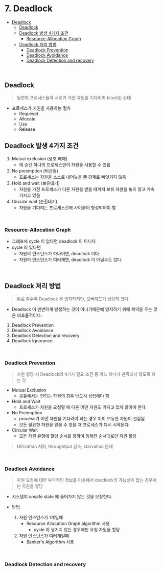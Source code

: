 # 7. Deadlock
<!-- TOC -->

- [Deadlock](#deadlock)
    - [Deadlock](#deadlock)
    - [Deadlock 발생 4가지 조건](#deadlock-%EB%B0%9C%EC%83%9D-4%EA%B0%80%EC%A7%80-%EC%A1%B0%EA%B1%B4)
        - [Resource-Allocation Graph](#resource-allocation-graph)
    - [Deadlock 처리 방법](#deadlock-%EC%B2%98%EB%A6%AC-%EB%B0%A9%EB%B2%95)
        - [Deadlock Prevention](#deadlock-prevention)
        - [Deadlock Avoidance](#deadlock-avoidance)
        - [Deadlock Detection and recovery](#deadlock-detection-and-recovery)

<!-- /TOC -->

<br>

## Deadlock

> 일련의 프로세스들이 서로가 가진 자원을 기다리며 block된 상태

- 프로세스가 자원을 사용하는 절차
    - Requeset
    - Allocate
    - Use
    - Release

## Deadlock 발생 4가지 조건

1. Mutual exclusion (상호 배제)
    - 매 순간 하나의 프로세스만이 자원을 사용할 수 있음
2. No preemption (비선점)
    - 프로세스는 자원을 스스로 내어놓을 뿐 강제로 빼앗기지 않음
3. Hold and wait (보유대기)
    - 자원을 가진 프로세스가 다른 자원을 받을 때까지 보유 자원을 놓지 않고 계속 가지고 있음
4. Circular wait (순환대기)
    - 자원을 기다리는 프로세스간에 사이클이 형성되어야 함

<br>

### Resource-Allocation Graph

- 그래프에 cycle 이 없다면 deadlock 이 아니다
- cycle 이 있다면
    - 자원의 인스턴스가 하나이면, deadlock 이다.
    - 자원의 인스턴스가 여러개면, deadlock 이 아닐수도 있다.

<br>

## Deadlock 처리 방법

> 위로 갈수록 Deadlock 을 방지하지만, 오버헤드가 상당히 크다. 
- Deadlock 이 빈번하게 발생하는 것이 아니기때문에 방지하기 위해 제약을 두는 것은 비효율적이다.

1. Deadlock Prevention
2. Deadlock Avoidance
3. Deadlock Detection and recovery
4. Deadlock Ignorance

<br>

### Deadlock Prevention

> 자원 할당 시 Deadlock의 4가지 필요 조건 중 어느 하나가 만족되지 않도록 하는 것

- Mutual Exclusion
    - 공유해서는 안되는 자원의 경우 반드시 성립해야 함
- Hold and Wait
    - 프로세스가 자원을 요청할 때 다른 어떤 자원도 가지고 있지 않아야 한다.
- No Preemption
    - process가 어떤 자원을 기다려야 하는 경우 이미 보유한 자원이 선점됨
    - 모든 필요한 자원을 얻을 수 있을 때 프로세스가 다시 시작된다.
- Circular Wait
    - 모든 자원 유형에 할당 순서를 정하여 정해진 순서대로만 자원 할당

> Utilization 저하, throughtput 감소, starvation 문제

<br>

### Deadlock Avoidance

> 자원 요청에 대한 부가적인 정보를 이용해서 deadlock의 가능성이 없는 경우에만 자원을 할당

- 시스템이 unsafe state 에 들어가지 않는 것을 보장한다.

- 방법
    1. 자원 인스턴스가 1개일때
        - Resource Allocation Graph algorithm 사용
            - cycle 이 생기지 않는 경우에만 요청 자원을 할당
    2. 자원 인스턴스가 여러개일때
        - Banker's Algorithm 사용

<br>

### Deadlock Detection and recovery